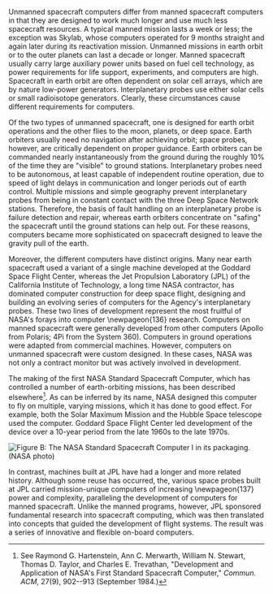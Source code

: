 Unmanned spacecraft computers differ from manned spacecraft
computers in that they are designed to work much longer and use much
less spacecraft resources. A typical manned mission lasts a week or
less; the exception was Skylab, whose computers operated for 9 months
straight and again later during its reactivation mission. Unmanned
missions in earth orbit or to the outer planets can last a decade or
longer. Manned spacecraft usually carry large auxiliary power units
based on fuel cell technology, as power requirements for life support,
experiments, and computers are high. Spacecraft in earth orbit are often
dependent on solar cell arrays, which are by nature low-power
generators. Interplanetary probes use either solar cells or small
radioisotope generators. Clearly, these circumstances cause different
requirements for computers.

Of the two types of unmanned spacecraft, one is designed for earth orbit
operations and the other flies to the moon, planets, or deep space.
Earth orbiters usually need no navigation after achieving orbit; space
probes, however, are critically dependent on proper guidance. Earth
orbiters can be commanded nearly instantaneously from the ground during
the roughly 10% of the time they are "visible" to ground stations.
Interplanetary probes need to be autonomous, at least capable of
independent routine operation, due to speed of light delays in
communication and longer periods out of earth control. Multiple missions
and simple geography prevent interplanetary probes from being in
constant contact with the three Deep Space Network stations. Therefore,
the basis of fault handling on an interplanetary probe is failure
detection and repair, whereas earth orbiters concentrate on "safing" the
spacecraft until the ground stations can help out. For these reasons,
computers became more sophisticated on spacecraft designed to leave the
gravity pull of the earth.

Moreover, the different computers have distinct origins. Many near earth
spacecraft used a variant of a single machine developed at the Goddard
Space Flight Center, whereas the Jet Propulsion Laboratory (JPL) of the
California Institute of Technology, a long time NASA contractor, has
dominated computer construction for deep space flight, designing and
building an evolving series of computers for the Agency's interplanetary
probes. These two lines of development represent the most fruitful of
NASA's forays into computer \newpageon{136} research. Computers on manned
spacecraft were generally developed from other computers (Apollo from
Polaris; 4Pi from the System 360). Computers in ground operations were
adapted from commercial machines. However, computers on unmanned
spacecraft were custom designed. In these cases, NASA was not only a
contract monitor but was actively involved in development.

The making of the first NASA Standard Spacecraft Computer, which has
controlled a number of earth-orbiting missions, has been described
elsewhere[^2-intro.a]. As can be inferred by its name,
NASA designed this computer to fly on multiple, varying missions, which
it has done to good effect. For example, both the Solar Maximum Mission
and the Hubble Space telescope used the computer. Goddard Space Flight
Center led development of the device over a 10-year period from the late
1960s to the late 1970s.

![Figure B: The NASA Standard Spacecraft Computer I in its packaging.
(NASA photo)](images/p136.jpg)

In contrast, machines built at JPL have had a longer and more related
history. Although some reuse has occurred, the, various space probes
built at JPL carried mission-unique computers of increasing \newpageon{137}
power and complexity, paralleling the development of computers for
manned spacecraft. Unlike the manned programs, however, JPL sponsored
fundamental research into spacecraft computing, which was then
translated into concepts that guided the development of flight systems.
The result was a series of innovative and flexible on-board computers.

[^2-intro.a]:See Raymond G. Hartenstein, Ann C.
Merwarth, William N. Stewart, Thomas D. Taylor, and Charles E.
Trevathan, "Development and Application of NASA's First Standard
Spacecraft Computer," *Commun. ACM*, 27(9), 902--913 (September 1984.)
